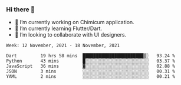### Hi there 👋

<!--
**devcat37/devcat37** is a ✨ _special_ ✨ repository because its `README.md` (this file) appears on your GitHub profile.-->


- 🔭 I’m currently working on Chimicum application.
- 🌱 I’m currently learning Flutter/Dart.
- 👯 I’m looking to collaborate with UI designers.
<!-- - 🤔 I’m looking for help with ... -->

<!--START_SECTION:waka-->
```text
Week: 12 November, 2021 - 18 November, 2021

Dart         19 hrs 58 mins  ███████████████████████▒░   93.24 % 
Python       43 mins         █░░░░░░░░░░░░░░░░░░░░░░░░   03.37 % 
JavaScript   36 mins         ▓░░░░░░░░░░░░░░░░░░░░░░░░   02.88 % 
JSON         3 mins          ░░░░░░░░░░░░░░░░░░░░░░░░░   00.31 % 
YAML         2 mins          ░░░░░░░░░░░░░░░░░░░░░░░░░   00.21 % 
```
<!--END_SECTION:waka-->

